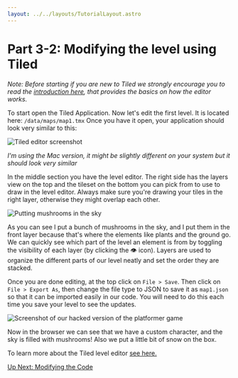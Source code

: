 ```yaml
---
layout: ../../layouts/TutorialLayout.astro
---
```

# Part 3-2: Modifying the level using Tiled

*Note: Before starting if you are new to Tiled we strongly encourage you to read the [introduction here](https://doc.mapeditor.org/en/stable/manual/introduction/), that provides the basics on how the editor works.*

To start open the Tiled Application. Now let's edit the first level. It is located here:
`/data/maps/map1.tmx`
Once you have it open, your application should look very similar to this:

<img alt="Tiled editor screenshot" class="large" src="/img/tutorial/tiled-editor-full.png">

*I'm using the Mac version, it might be slightly different on your system but it should look very similar*

In the middle section you have the level editor. The right side has the layers view on the top and the tileset on the bottom you can pick from to use to draw in the level editor. Always make sure you're drawing your tiles in the right layer, otherwise they might overlap each other.

<img alt="Putting mushrooms in the sky" class="large" src="/img/tutorial/mushroom-sky.png">

As you can see I put a bunch of mushrooms in the sky, and I put them in the front layer because that's where the elements like plants and the ground go. We can quickly see which part of the level an element is from by toggling the visibility of each layer (by clicking the 👁 icon). Layers are used to organize the different parts of our level neatly and set the order they are stacked.

Once you are done editing, at the top click on `File > Save`. Then click on `File > Export As`, then change the file type to JSON to save it as `map1.json` so that it can be imported easily in our code. You will need to do this each time you save your level to see the updates.

![Screenshot of our hacked version of the platformer game](/img/tutorial/hacked-game.png)

Now in the browser we can see that we have a custom character, and the sky is filled with mushrooms! Also we put a little bit of snow on the box.

To learn more about the Tiled level editor [see here.](https://doc.mapeditor.org/en/stable/)

<a href="/tutorial/part-3-3-modifying-the-code" class="next">Up Next: Modifying the Code</a>